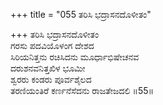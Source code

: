 +++
title = "055 ತರಿಸಿ ಭದ್ರಾಸನದೊಳೀತಂ"

+++
ತರಿಸಿ ಭದ್ರಾಸನದೊಳೀತಂ  
ಗರಸು ಪದವಿಯೊಳಂಗ ದೇಶದ  
ಸಿರಿಯನಿತ್ತನು ರಚಿಸಿದನು ಮೂರ್ಧಾಭಿಷೇಚನವ   
ದರುಶನವನಿತ್ತಖಿಳ ಭೂಮೀ  
ಶ್ವರರು ಕಂಡರು ಪೂರ್ವಶೈಲದ  
ತರಣಿಯಂತಿರೆ ಕರ್ಣನೆಸೆದನು ರಾಜತೇಜದಲಿ     ॥55॥